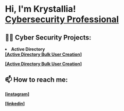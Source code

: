 <h1>Hi, I'm Krystallia! <br/> <a href="https://www.linkedin.com/in/krystallia-nikoli/">Cybersecurity Professional</a>

<h2>👨‍💻 Cyber Security Projects:</h2>
<li> <b>Active Directory</b> </li>
<b><a href="https://github.com/Krystalliaa/AD_PS"> [Active Directory Bulk User Creation]</a></b>
<p> <b><a href="https://github.com/Krystalliaa/ActiveDirectoryLab"> [Active Directory Bulk User Creation]</a></b></p>







<h2> 📫 How to reach me: </h2>



<b><a href="https://www.instagram.com/krystalliaaa/"> [instagram]</a></b>

<b><a href="https://www.linkedin.com/in/krystallia-nikoli/"> [linkedin]</a></b>

<!--
**Krystalliaa/Krystalliaa** is a ✨ _special_ ✨ repository because its `README.md` (this file) appears on your GitHub profile.

Here are some ideas to get you started:

- 🔭 I’m currently working on ...
- 🌱 I’m currently learning ...
- 👯 I’m looking to collaborate on ...
- 🤔 I’m looking for help with ...
- 💬 Ask me about ...
- 📫 How to reach me: ...
- 😄 Pronouns: ...
- ⚡ Fun fact: ...
-->
